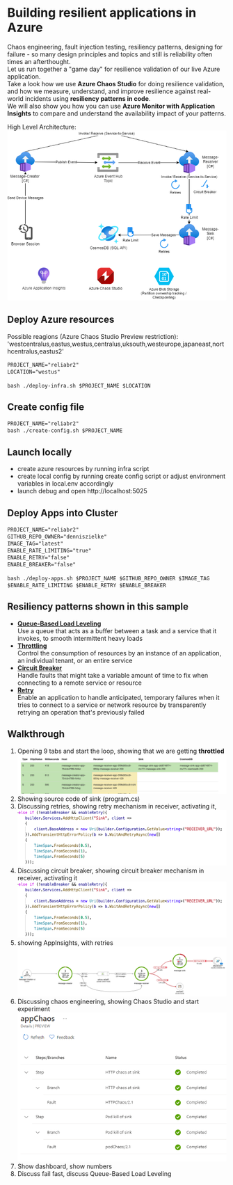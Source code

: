 # Building resilient applications in Azure


Chaos engineering, fault injection testing, resiliency patterns, designing for failure - so many design principles and topics and still is reliability often times an afterthought.  
Let us run together a "game day" for resilience validation of our live Azure application.  
Take a look how we use **Azure Chaos Studio** for doing resilience validation, and how we measure, understand, and improve resilience against real-world incidents using **resiliency patterns in code**.  
We will also show you how you can use **Azure Monitor with Application Insights** to compare and understand the availability impact of your patterns.

High Level Architecture:
![](/architecture.png)


## Deploy Azure resources
Possible reagions (Azure Chaos Studio Preview restriction):  
'westcentralus,eastus,westus,centralus,uksouth,westeurope,japaneast,northcentralus,eastus2'

```
PROJECT_NAME="reliabr2"
LOCATION="westus"

bash ./deploy-infra.sh $PROJECT_NAME $LOCATION

```

## Create config file
```
PROJECT_NAME="reliabr2"
bash ./create-config.sh $PROJECT_NAME
```

## Launch locally
- create azure resources by running infra script 
- create local config by running create config script or adjust environment variables in local.env accordingly
- launch debug and open http://localhost:5025


## Deploy Apps into Cluster

```
PROJECT_NAME="reliabr2"
GITHUB_REPO_OWNER="denniszielke"
IMAGE_TAG="latest"
ENABLE_RATE_LIMITING="true"
ENABLE_RETRY="false"
ENABLE_BREAKER="false"

bash ./deploy-apps.sh $PROJECT_NAME $GITHUB_REPO_OWNER $IMAGE_TAG $ENABLE_RATE_LIMITING $ENABLE_RETRY $ENABLE_BREAKER

```

## Resiliency patterns shown in this sample

* [**Queue-Based Load Leveling**](https://docs.microsoft.com/en-us/azure/architecture/patterns/queue-based-load-leveling)   
  Use a queue that acts as a buffer between a task and a service that it invokes, to smooth intermittent heavy loads
* [**Throttling**](https://docs.microsoft.com/en-us/azure/architecture/patterns/throttling)  
  Control the consumption of resources by an instance of an application, an individual tenant, or an entire service
* [**Circuit Breaker**](https://docs.microsoft.com/en-us/azure/architecture/patterns/circuit-breaker)  
  Handle faults that might take a variable amount of time to fix when connecting to a remote service or resource
* [**Retry**](https://docs.microsoft.com/en-us/azure/architecture/patterns/retry)  
  Enable an application to handle anticipated, temporary failures when it tries to connect to a service or network resource by transparently retrying an operation that's previously failed

## Walkthrough

1. Opening 9 tabs and start the loop, showing that we are getting **throttled**
    ![](/img/throttling.png)
2. Showing source code of sink (program.cs)
3. Discussing retries, showing retry mechanism in receiver, activating it,
    ![](/img/retry.png)
4. Discussing circuit breaker, showing circuit breaker mechanism in receiver, activating it
    ![](/img/retry.png)
5. showing AppInsights, with retries
    ![](/img/appmap.png)
6. Discussing chaos engineering, showing Chaos Studio and start experiment
    ![](/img/chaos_experiment.png)
7. Show dashboard, show numbers
8. Discuss fail fast, discuss Queue-Based Load Leveling
